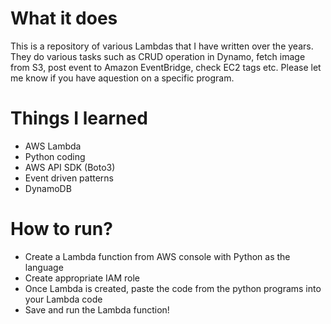 # What it does
This is a repository of various Lambdas that I have written over the years. They do various tasks such as CRUD operation in Dynamo, fetch image from S3, post event to Amazon EventBridge, check EC2 tags etc. Please let me know if you have aquestion on a specific program.

# Things I learned
* AWS Lambda
* Python coding
* AWS API SDK (Boto3)
* Event driven patterns
* DynamoDB

# How to run?
* Create a Lambda function from AWS console with Python as the language
* Create appropriate IAM role
* Once Lambda is created, paste the code from the python programs into your Lambda code
* Save and run the Lambda function! 

